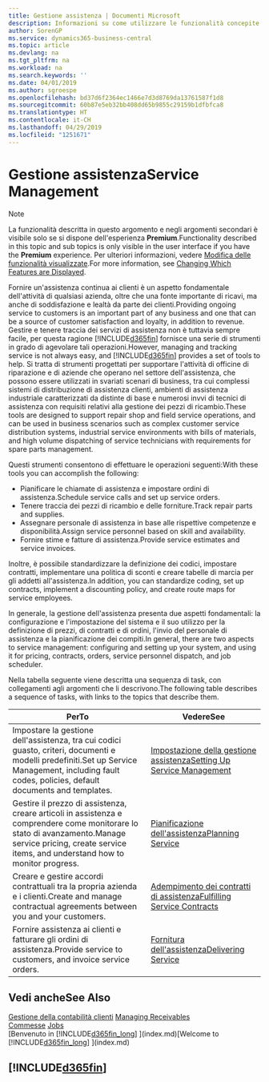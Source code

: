 ```yaml
---
title: Gestione assistenza | Documenti Microsoft
description: Informazioni su come utilizzare le funzionalità concepite per supportare l'attività di officine di riparazione e le operazioni di assistenza su campo.
author: SorenGP
ms.service: dynamics365-business-central
ms.topic: article
ms.devlang: na
ms.tgt_pltfrm: na
ms.workload: na
ms.search.keywords: ''
ms.date: 04/01/2019
ms.author: sgroespe
ms.openlocfilehash: bd37d6f2364ec1466e7d3d8769da13761587f1d8
ms.sourcegitcommit: 60b87e5eb32bb408dd65b9855c29159b1dfbfca8
ms.translationtype: HT
ms.contentlocale: it-CH
ms.lasthandoff: 04/29/2019
ms.locfileid: "1251671"
---
```

# <a name="service-management"></a><span data-ttu-id="e36dd-103">Gestione assistenza</span><span class="sxs-lookup"><span data-stu-id="e36dd-103">Service Management</span></span>
> [!NOTE]
> <span data-ttu-id="e36dd-104">La funzionalità descritta in questo argomento e negli argomenti secondari è visibile solo se si dispone dell'esperienza **Premium**.</span><span class="sxs-lookup"><span data-stu-id="e36dd-104">Functionality described in this topic and sub topics is only visible in the user interface if you have the **Premium** experience.</span></span> <span data-ttu-id="e36dd-105">Per ulteriori informazioni, vedere [Modifica delle funzionalità visualizzate](ui-experiences.md).</span><span class="sxs-lookup"><span data-stu-id="e36dd-105">For more information, see [Changing Which Features are Displayed](ui-experiences.md).</span></span>

<span data-ttu-id="e36dd-106">Fornire un'assistenza continua ai clienti è un aspetto fondamentale dell'attività di qualsiasi azienda, oltre che una fonte importante di ricavi, ma anche di soddisfazione e lealtà da parte dei clienti.</span><span class="sxs-lookup"><span data-stu-id="e36dd-106">Providing ongoing service to customers is an important part of any business and one that can be a source of customer satisfaction and loyalty, in addition to revenue.</span></span> <span data-ttu-id="e36dd-107">Gestire e tenere traccia dei servizi di assistenza non è tuttavia sempre facile, per questa ragione [!INCLUDE[d365fin](includes/d365fin_md.md)] fornisce una serie di strumenti in grado di agevolare tali operazioni.</span><span class="sxs-lookup"><span data-stu-id="e36dd-107">However, managing and tracking service is not always easy, and [!INCLUDE[d365fin](includes/d365fin_md.md)] provides a set of tools to help.</span></span> <span data-ttu-id="e36dd-108">Si tratta di strumenti progettati per supportare l'attività di officine di riparazione e di aziende che operano nel settore dell'assistenza, che possono essere utilizzati in svariati scenari di business, tra cui complessi sistemi di distribuzione di assistenza clienti, ambienti di assistenza industriale caratterizzati da distinte di base e numerosi invvi di tecnici di assistenza con requisiti relativi alla gestione dei pezzi di ricambio.</span><span class="sxs-lookup"><span data-stu-id="e36dd-108">These tools are designed to support repair shop and field service operations, and can be used in business scenarios such as complex customer service distribution systems, industrial service environments with bills of materials, and high volume dispatching of service technicians with requirements for spare parts management.</span></span>  

 <span data-ttu-id="e36dd-109">Questi strumenti consentono di effettuare le operazioni seguenti:</span><span class="sxs-lookup"><span data-stu-id="e36dd-109">With these tools you can accomplish the following:</span></span>  

* <span data-ttu-id="e36dd-110">Pianificare le chiamate di assistenza e impostare ordini di assistenza.</span><span class="sxs-lookup"><span data-stu-id="e36dd-110">Schedule service calls and set up service orders.</span></span>  
* <span data-ttu-id="e36dd-111">Tenere traccia dei pezzi di ricambio e delle forniture.</span><span class="sxs-lookup"><span data-stu-id="e36dd-111">Track repair parts and supplies.</span></span>  
* <span data-ttu-id="e36dd-112">Assegnare personale di assistenza in base alle rispettive competenze e disponibilità.</span><span class="sxs-lookup"><span data-stu-id="e36dd-112">Assign service personnel based on skill and availability.</span></span>  
* <span data-ttu-id="e36dd-113">Fornire stime e fatture di assistenza.</span><span class="sxs-lookup"><span data-stu-id="e36dd-113">Provide service estimates and service invoices.</span></span>  

<span data-ttu-id="e36dd-114">Inoltre, è possibile standardizzare la definizione dei codici, impostare contratti, implementare una politica di sconti e creare tabelle di marcia per gli addetti all'assistenza.</span><span class="sxs-lookup"><span data-stu-id="e36dd-114">In addition, you can standardize coding, set up contracts, implement a discounting policy, and create route maps for service employees.</span></span>  

<span data-ttu-id="e36dd-115">In generale, la gestione dell'assistenza presenta due aspetti fondamentali: la configurazione e l'impostazione del sistema e il suo utilizzo per la definizione di prezzi, di contratti e di ordini, l'invio del personale di assistenza e la pianificazione dei compiti.</span><span class="sxs-lookup"><span data-stu-id="e36dd-115">In general, there are two aspects to service management: configuring and setting up your system, and using it for pricing, contracts, orders, service personnel dispatch, and job scheduler.</span></span>  

<span data-ttu-id="e36dd-116">Nella tabella seguente viene descritta una sequenza di task, con collegamenti agli argomenti che li descrivono.</span><span class="sxs-lookup"><span data-stu-id="e36dd-116">The following table describes a sequence of tasks, with links to the topics that describe them.</span></span>   

|<span data-ttu-id="e36dd-117">**Per**</span><span class="sxs-lookup"><span data-stu-id="e36dd-117">**To**</span></span>|<span data-ttu-id="e36dd-118">**Vedere**</span><span class="sxs-lookup"><span data-stu-id="e36dd-118">**See**</span></span>|  
|------------|-------------|  
|<span data-ttu-id="e36dd-119">Impostare la gestione dell'assistenza, tra cui codici guasto, criteri, documenti e modelli predefiniti.</span><span class="sxs-lookup"><span data-stu-id="e36dd-119">Set up Service Management, including fault codes, policies, default documents and templates.</span></span>|[<span data-ttu-id="e36dd-120">Impostazione della gestione assistenza</span><span class="sxs-lookup"><span data-stu-id="e36dd-120">Setting Up Service Management</span></span>](service-setup-service.md)|  
|<span data-ttu-id="e36dd-121">Gestire il prezzo di assistenza, creare articoli in assistenza e comprendere come monitorare lo stato di avanzamento.</span><span class="sxs-lookup"><span data-stu-id="e36dd-121">Manage service pricing, create service items, and understand how to monitor progress.</span></span>|[<span data-ttu-id="e36dd-122">Pianificazione dell'assistenza</span><span class="sxs-lookup"><span data-stu-id="e36dd-122">Planning Service</span></span>](service-plan-service.md)|  
|<span data-ttu-id="e36dd-123">Creare e gestire accordi contrattuali tra la propria azienda e i clienti.</span><span class="sxs-lookup"><span data-stu-id="e36dd-123">Create and manage contractual agreements between you and your customers.</span></span>|[<span data-ttu-id="e36dd-124">Adempimento dei contratti di assistenza</span><span class="sxs-lookup"><span data-stu-id="e36dd-124">Fulfilling Service Contracts</span></span>](service-fulfill-service-contracts.md)|  
|<span data-ttu-id="e36dd-125">Fornire assistenza ai clienti e fatturare gli ordini di assistenza.</span><span class="sxs-lookup"><span data-stu-id="e36dd-125">Provide service to customers, and invoice service orders.</span></span>|[<span data-ttu-id="e36dd-126">Fornitura dell'assistenza</span><span class="sxs-lookup"><span data-stu-id="e36dd-126">Delivering Service</span></span>](service-deliver-service.md)|  

## <a name="see-also"></a><span data-ttu-id="e36dd-127">Vedi anche</span><span class="sxs-lookup"><span data-stu-id="e36dd-127">See Also</span></span>  
<span data-ttu-id="e36dd-128">[Gestione della contabilità clienti](receivables-manage-receivables.md) </span><span class="sxs-lookup"><span data-stu-id="e36dd-128">[Managing Receivables](receivables-manage-receivables.md) </span></span>  
<span data-ttu-id="e36dd-129">[Commesse](projects-how-create-jobs.md) </span><span class="sxs-lookup"><span data-stu-id="e36dd-129">[Jobs](projects-how-create-jobs.md) </span></span>  
<span data-ttu-id="e36dd-130">[Benvenuto in [!INCLUDE[d365fin_long](includes/d365fin_long_md.md)] ](index.md)</span><span class="sxs-lookup"><span data-stu-id="e36dd-130">[Welcome to [!INCLUDE[d365fin_long](includes/d365fin_long_md.md)] ](index.md)</span></span>

## [!INCLUDE[d365fin](includes/free_trial_md.md)]  

